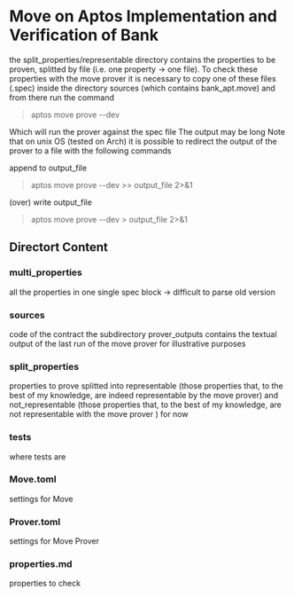 # Move on Aptos Implementation and Verification of Bank

the split_properties/representable directory contains the properties to be proven, splitted by file 
(i.e. one property -> one file).
To check these properties with the move prover it is necessary to copy one of these files (.spec) inside the 
directory sources (which contains bank_apt.move) and from there run the command

> aptos move prove --dev

Which will run the prover against the spec file
The output may be long
Note that on unix OS (tested on Arch) it is possible to redirect the output of the prover to 
a file with the following commands

append to output_file
> aptos move prove --dev >> output_file 2>&1

(over) write output_file
> aptos move prove --dev > output_file 2>&1

## Directort Content
 
### multi_properties
all the properties in one single spec block -> difficult to parse old version

### sources 
code of the contract
the subdirectory prover_outputs contains the textual output of the last run of the move prover for illustrative purposes 

### split_properties
properties to prove splitted into representable 
(those properties that, to the best of my knowledge, are indeed representable by the move prover)
and not_representable (those properties that, to the best of my knowledge, are not representable with the move prover ) for now

### tests 
where tests are

### Move.toml 
settings for Move 

### Prover.toml 
settings for Move Prover

### properties.md 
properties to check
